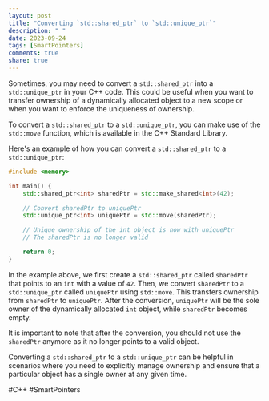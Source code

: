 ```yaml
---
layout: post
title: "Converting `std::shared_ptr` to `std::unique_ptr`"
description: " "
date: 2023-09-24
tags: [SmartPointers]
comments: true
share: true
---
```


Sometimes, you may need to convert a `std::shared_ptr` into a `std::unique_ptr` in your C++ code. This could be useful when you want to transfer ownership of a dynamically allocated object to a new scope or when you want to enforce the uniqueness of ownership.

To convert a `std::shared_ptr` to a `std::unique_ptr`, you can make use of the `std::move` function, which is available in the C++ Standard Library. 

Here's an example of how you can convert a `std::shared_ptr` to a `std::unique_ptr`:

```cpp
#include <memory>

int main() {
    std::shared_ptr<int> sharedPtr = std::make_shared<int>(42);

    // Convert sharedPtr to uniquePtr
    std::unique_ptr<int> uniquePtr = std::move(sharedPtr);

    // Unique ownership of the int object is now with uniquePtr
    // The sharedPtr is no longer valid

    return 0;
}
```

In the example above, we first create a `std::shared_ptr` called `sharedPtr` that points to an `int` with a value of `42`. 
Then, we convert `sharedPtr` to a `std::unique_ptr` called `uniquePtr` using `std::move`. This transfers ownership from `sharedPtr` to `uniquePtr`.
After the conversion, `uniquePtr` will be the sole owner of the dynamically allocated `int` object, while `sharedPtr` becomes empty.

It is important to note that after the conversion, you should not use the `sharedPtr` anymore as it no longer points to a valid object.

Converting a `std::shared_ptr` to a `std::unique_ptr` can be helpful in scenarios where you need to explicitly manage ownership and ensure that a particular object has a single owner at any given time.

#C++ #SmartPointers